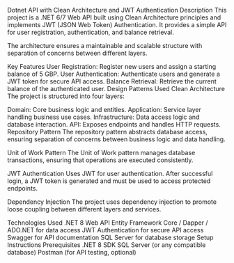 Dotnet API with Clean Architecture and JWT Authentication
Description
This project is a .NET 6/7 Web API built using Clean Architecture principles and implements JWT (JSON Web Token) Authentication. It provides a simple API for user registration, authentication, and balance retrieval.

The architecture ensures a maintainable and scalable structure with separation of concerns between different layers.

Key Features
User Registration: Register new users and assign a starting balance of 5 GBP.
User Authentication: Authenticate users and generate a JWT token for secure API access.
Balance Retrieval: Retrieve the current balance of the authenticated user.
Design Patterns Used
Clean Architecture
The project is structured into four layers:

Domain: Core business logic and entities.
Application: Service layer handling business use cases.
Infrastructure: Data access logic and database interaction.
API: Exposes endpoints and handles HTTP requests.
Repository Pattern
The repository pattern abstracts database access, ensuring separation of concerns between business logic and data handling.

Unit of Work Pattern
The Unit of Work pattern manages database transactions, ensuring that operations are executed consistently.

JWT Authentication
Uses JWT for user authentication. After successful login, a JWT token is generated and must be used to access protected endpoints.

Dependency Injection
The project uses dependency injection to promote loose coupling between different layers and services.

Technologies Used
.NET 8 Web API
Entity Framework Core / Dapper / ADO.NET for data access
JWT Authentication for secure API access
Swagger for API documentation
SQL Server for database storage
Setup Instructions
Prerequisites
.NET 8  SDK
SQL Server (or any compatible database)
Postman (for API testing, optional)
